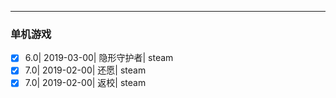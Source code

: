 ---
### 单机游戏

- [x] 6.0| 2019-03-00| 隐形守护者| steam
- [x] 7.0| 2019-02-00| 还愿| steam
- [x] 7.0| 2019-02-00| 返校| steam
